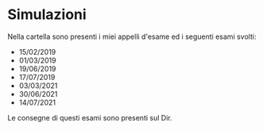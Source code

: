 # Simulazioni 

Nella cartella sono presenti i miei appelli d'esame ed i seguenti esami svolti:

- 15/02/2019
- 01/03/2019
- 19/06/2019
- 17/07/2019
- 03/03/2021
- 30/06/2021
- 14/07/2021

Le consegne di questi esami sono presenti sul Dir.